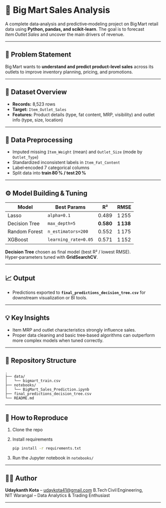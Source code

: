 
# 🛒 Big Mart Sales Analysis

A complete data‑analysis and predictive‑modeling project on Big Mart retail data using **Python, pandas, and scikit‑learn**. The goal is to forecast *Item Outlet Sales* and uncover the main drivers of revenue.

---

## 📌 Problem Statement

Big Mart wants to **understand and predict product‑level sales** across its outlets to improve inventory planning, pricing, and promotions.

---

## 📂 Dataset Overview

* **Records:** 8,523 rows
* **Target:** `Item_Outlet_Sales`
* **Features:** Product details (type, fat content, MRP, visibility) and outlet info (type, size, location)

---

## 🧹 Data Preprocessing

* Imputed missing `Item_Weight` (mean) and `Outlet_Size` (mode by `Outlet_Type`)
* Standardized inconsistent labels in `Item_Fat_Content`
* Label‑encoded 7 categorical columns
* Split data into **train 80 % / test 20 %**

---

## ⚙️ Model Building & Tuning

| Model         | Best Params          | R²        | RMSE      |
| ------------- | -------------------- | --------- | --------- |
| Lasso         | `alpha=0.1`          | 0.489     | 1 255     |
| Decision Tree | `max_depth=5`        | **0.580** | **1 138** |
| Random Forest | `n_estimators=200`   | 0.552     | 1 175     |
| XGBoost       | `learning_rate=0.05` | 0.571     | 1 152     |

**Decision Tree** chosen as final model (best R² / lowest RMSE). Hyper‑parameters tuned with **GridSearchCV**.

---

## 📈 Output

* Predictions exported to **`final_predictions_decision_tree.csv`** for downstream visualization or BI tools.

---

## 💡 Key Insights

* Item MRP and outlet characteristics strongly influence sales.
* Proper data cleaning and basic tree‑based algorithms can outperform more complex models when tuned correctly.

---

## 📁 Repository Structure

```text
.
├── data/
│   └── bigmart_train.csv
├── notebooks/
│   └── BigMart_Sales_Prediction.ipynb
├── final_predictions_decision_tree.csv
└── README.md
```

---

## 🚀 How to Reproduce

1. Clone the repo
2. Install requirements

   ```bash
   pip install -r requirements.txt
   ```
3. Run the Jupyter notebook in `notebooks/`

---

## 🙋‍♂️ Author

**Udaykanth Kota** – [udaykota41@gmail.com](mailto:udaykota41@gmail.com)
B.Tech Civil Engineering, NIT Warangal – Data Analytics & Trading Enthusiast

---
